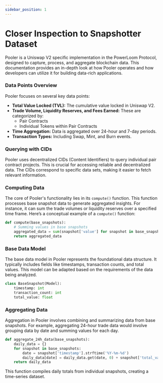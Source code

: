 ```yaml
---
sidebar_position: 1
---
```


#
# Closer Inspection to Snapshotter Dataset


Pooler is a Uniswap V2 specific implementation in the PowerLoom Protocol, designed to capture, process, and aggregate blockchain data. This documentation provides an in-depth look at how Pooler operates and how developers can utilize it for building data-rich applications.

### Data Points Overview

Pooler focuses on several key data points:

- **Total Value Locked (TVL):** The cumulative value locked in Uniswap V2.
- **Trade Volume, Liquidity Reserves, and Fees Earned:** These are categorized by:
  - Pair Contracts
  - Individual Tokens within Pair Contracts
- **Time Aggregation:** Data is aggregated over 24-hour and 7-day periods.
- **Transaction Types:** Including Swap, Mint, and Burn events.

### Querying with CIDs

Pooler uses decentralized CIDs (Content Identifiers) to query individual pair contract projects. This is crucial for accessing reliable and decentralized data. The CIDs correspond to specific data sets, making it easier to fetch relevant information.

### Computing Data

The core of Pooler's functionality lies in its `compute()` function. This function processes base snapshot data to generate aggregated insights. For instance, it can sum the trade volumes or liquidity reserves over a specified time frame. Here’s a conceptual example of a `compute()` function:

```python
def compute(base_snapshots):
    # Summing values in base snapshots
    aggregated_data = sum(snapshot['value'] for snapshot in base_snapshots)
    return aggregated_data
```

### Base Data Model

The base data model in Pooler represents the foundational data structure. It typically includes fields like timestamps, transaction counts, and total values. This model can be adapted based on the requirements of the data being analyzed.

```python
class BaseSnapshot(Model):
    timestamp: int
    transaction_count: int
    total_value: float
```

### Aggregating Data

Aggregation in Pooler involves combining and summarizing data from base snapshots. For example, aggregating 24-hour trade data would involve grouping data by date and summing values for each day.

```python
def aggregate_24h_data(base_snapshots):
    daily_data = {}
    for snapshot in base_snapshots:
        date = snapshot['timestamp'].strftime('%Y-%m-%d')
        daily_data[date] = daily_data.get(date, 0) + snapshot['total_value']
    return daily_data
```

This function compiles daily totals from individual snapshots, creating a time-series dataset.

